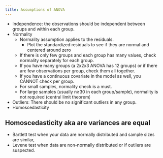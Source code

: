 ```yaml
---
title: Assumptions of ANOVA
---
```


- Independence: the observations should be independent between groups and within each group.
- Normality
  - Normality assumption applies to the residuals.
    - Plot the standardized residuals to see if they are normal and centered around zero 
  -  If there is only few groups and each group has many values, check normality separately for each group.
  -  If you have many groups (a 2x2x3 ANOVA has 12 groups) or if there are few observations per group, check them all together.
  -  If you have a continuous covariate in the model as well, you CANNOT check per group. 
  - For small samples, normality check is a must.
  - For large samples (usually n≥30 in each group/sample), normality is not required (central limit theorem)
- Outliers: There should be no significant outliers in any group.
- Homoscedasticity


##  Homoscedasticity aka are variances are equal
- Bartlett test when your data are normally distributed and sample sizes are similar,
- Levene test when data are non-normally distributed or if outliers are suspected.
